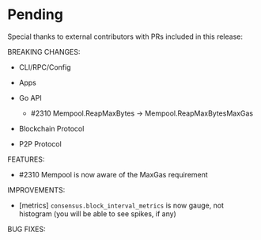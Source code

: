 # Pending

Special thanks to external contributors with PRs included in this release:

BREAKING CHANGES:

* CLI/RPC/Config

* Apps

* Go API
  * \#2310 Mempool.ReapMaxBytes -> Mempool.ReapMaxBytesMaxGas
* Blockchain Protocol

* P2P Protocol


FEATURES:
  * \#2310 Mempool is now aware of the MaxGas requirement

IMPROVEMENTS:
- [metrics] `consensus.block_interval_metrics` is now gauge, not histogram (you will be able to see spikes, if any)

BUG FIXES:

